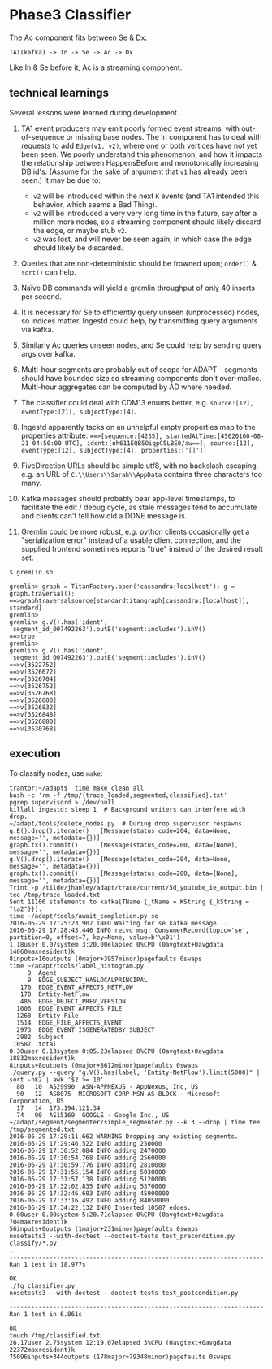 
Phase3 Classifier
=================

The Ac component fits between Se & Dx:

    TA1(kafka) -> In -> Se -> Ac -> Dx

Like In & Se before it, Ac is a streaming component.


technical learnings
-------------------

Several lessons were learned during development.

1. TA1 event producers may emit poorly formed event streams, with
   out-of-sequence or missing base nodes. The In component has to deal with
   requests to add `Edge(v1, v2)`, where one or both vertices have not yet
   been seen. We poorly understand this phenomenon, and how it impacts the
   relationship between HappensBefore and monotonically increasing DB
   id's. (Assume for the sake of argument that `v1` has already been seen.)
   It may be due to:

    - `v2` will be introduced within the next `K` events (and TA1 intended this behavior, which seems a Bad Thing).
    - `v2` will be introduced a very very long time in the future, say after a million more nodes, so a streaming component should likely discard the edge, or maybe stub `v2`.
    - `v2` was lost, and will never be seen again, in which case the edge should likely be discarded.

2. Queries that are non-deterministic should be frowned upon; `order()` & `sort()` can help.
3. Naïve DB commands will yield a gremlin throughput of only 40 inserts per second.
4. It is necessary for Se to efficiently query unseen (unprocessed) nodes, so indices matter. Ingestd could help, by transmitting query arguments via kafka.
5. Similarly Ac queries unseen nodes, and Se could help by sending query args over kafka.
6. Multi-hour segments are probably out of scope for ADAPT - segments
   should have bounded size so streaming components don't over-malloc.
   Multi-hour aggregates can be computed by AD where needed.
7. The classifier could deal with CDM13 enums better, e.g. `source:[12], eventType:[21], subjectType:[4]`.
8. Ingestd apparently tacks on an unhelpful empty properties map to the properties attribute: `==>[sequence:[4235], startedAtTime:[45620160-08-21 04:50:00 UTC], ident:[nh611EQB5OiqpC5LBE0/aw==], source:[12], eventType:[12], subjectType:[4], properties:['[]']]
`
9. FiveDirection URLs should be simple utf8, with no backslash escaping, e.g. an URL
   of `C:\\Users\\Sarah\\AppData` contains three characters too many.
10. Kafka messages should probably bear app-level timestamps, to
    facilitate the edit / debug cycle, as stale messages tend to
    accumulate and clients can't tell how old a DONE message is.
11. Gremlin could be more robust, e.g. python clients occasionally get
   a "serialization error" instead of a usable client connection, and
   the supplied frontend sometimes reports "true" instead of the
   desired result set:

`$ gremlin.sh`

    gremlin> graph = TitanFactory.open('cassandra:localhost'); g = graph.traversal();
    ==>graphtraversalsource[standardtitangraph[cassandra:[localhost]], standard]
    gremlin>
    gremlin> g.V().has('ident', 'segment_id_007492263').outE('segment:includes').inV()
    ==>true
    gremlin>
    gremlin> g.V().has('ident', 'segment_id_007492263').outE('segment:includes').inV()
    ==>v[3522752]
    ==>v[3526672]
    ==>v[3526704]
    ==>v[3526752]
    ==>v[3526768]
    ==>v[3526808]
    ==>v[3526832]
    ==>v[3526848]
    ==>v[3526880]
    ==>v[3530768]


execution
---------

To classify nodes, use `make`:

    trantor:~/adapt$  time make clean all
    bash -c 'rm -f /tmp/{trace_loaded,segmented,classified}.txt'
    pgrep supervisord > /dev/null
    killall ingestd; sleep 1  # Background writers can interfere with drop.
    ~/adapt/tools/delete_nodes.py  # During drop supervisor respawns.
    g.E().drop().iterate()   [Message(status_code=204, data=None, message='', metadata={})]
    graph.tx().commit()      [Message(status_code=200, data=[None], message='', metadata={})]
    g.V().drop().iterate()   [Message(status_code=204, data=None, message='', metadata={})]
    graph.tx().commit()      [Message(status_code=200, data=[None], message='', metadata={})]
    Trint -p /tilde/jhanley/adapt/trace/current/5d_youtube_ie_output.bin | tee /tmp/trace_loaded.txt
    Sent 11106 statements to kafka[TName {_tName = KString {_kString = "ta2"}}].
    time ~/adapt/tools/await_completion.py se
    2016-06-29 17:25:23,907 INFO Waiting for se kafka message...
    2016-06-29 17:28:43,446 INFO recvd msg: ConsumerRecord(topic='se', partition=0, offset=7, key=None, value=b'\x01')
    1.18user 0.07system 3:20.00elapsed 0%CPU (0avgtext+0avgdata 14060maxresident)k
    8inputs+16outputs (0major+3957minor)pagefaults 0swaps
    time ~/adapt/tools/label_histogram.py
         9  Agent
         9  EDGE_SUBJECT_HASLOCALPRINCIPAL
       170  EDGE_EVENT_AFFECTS_NETFLOW
       170  Entity-NetFlow
       486  EDGE_OBJECT_PREV_VERSION
      1006  EDGE_EVENT_AFFECTS_FILE
      1268  Entity-File
      1514  EDGE_FILE_AFFECTS_EVENT
      2973  EDGE_EVENT_ISGENERATEDBY_SUBJECT
      2982  Subject
     10587  total
    0.30user 0.13system 0:05.23elapsed 8%CPU (0avgtext+0avgdata 18832maxresident)k
    8inputs+8outputs (0major+8612minor)pagefaults 0swaps
    ./query.py --query "g.V().has(label, 'Entity-NetFlow').limit(5000)" | sort -nk2 | awk '$2 >= 10'
      80   10  AS29990  ASN-APPNEXUS - AppNexus, Inc, US
      90   12  AS8075  MICROSOFT-CORP-MSN-AS-BLOCK - Microsoft Corporation, US
      17   14  173.194.121.34
      74   90  AS15169  GOOGLE - Google Inc., US
    ~/adapt/segment/segmenter/simple_segmenter.py --k 3 --drop | time tee /tmp/segmented.txt
    2016-06-29 17:29:11,662 WARNING Dropping any existing segments.
    2016-06-29 17:29:46,522 INFO adding 250000
    2016-06-29 17:30:52,084 INFO adding 2470000
    2016-06-29 17:30:54,768 INFO adding 2560000
    2016-06-29 17:30:59,776 INFO adding 2810000
    2016-06-29 17:31:55,154 INFO adding 5030000
    2016-06-29 17:31:57,138 INFO adding 5120000
    2016-06-29 17:32:02,835 INFO adding 5370000
    2016-06-29 17:32:46,683 INFO adding 45900000
    2016-06-29 17:33:16,492 INFO adding 84050000
    2016-06-29 17:34:22,132 INFO Inserted 10587 edges.
    0.00user 0.00system 5:20.71elapsed 0%CPU (0avgtext+0avgdata 704maxresident)k
    56inputs+0outputs (1major+231minor)pagefaults 0swaps
    nosetests3 --with-doctest --doctest-tests test_precondition.py classify/*.py
    .
    ----------------------------------------------------------------------
    Ran 1 test in 18.977s
    
    OK
    ./fg_classifier.py
    nosetests3 --with-doctest --doctest-tests test_postcondition.py
    .
    ----------------------------------------------------------------------
    Ran 1 test in 6.861s
    
    OK
    touch /tmp/classified.txt
    26.17user 2.75system 12:19.07elapsed 3%CPU (0avgtext+0avgdata 22372maxresident)k
    75096inputs+344outputs (178major+79348minor)pagefaults 0swaps
